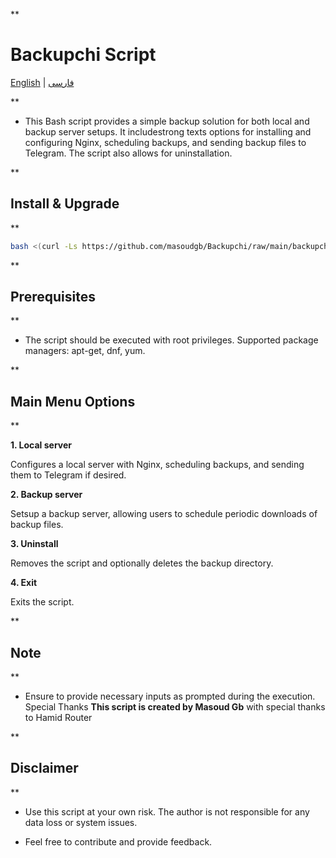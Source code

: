 **

# Backupchi Script

[English](README.md) | [فارسی](README-fa.md)

<!-- The rest of your README content goes here -->

**

- This Bash script provides a simple backup solution for both local and backup server setups. It includestrong texts options for installing and configuring Nginx, scheduling backups, and sending backup files to Telegram. The script also allows for uninstallation.

**

## Install & Upgrade

**

```bash
bash <(curl -Ls https://github.com/masoudgb/Backupchi/raw/main/backupchi.sh)
```

**

## Prerequisites

**


- The script should be executed with root privileges.
Supported package managers: apt-get, dnf, yum.

**

## Main Menu Options

**

 **1. Local server**

Configures a local server with Nginx, scheduling backups, and sending them to Telegram if desired.

 **2. Backup server**
  
Setsup a backup server, allowing users to schedule periodic downloads of backup files.

**3. Uninstall**
 
Removes the script and optionally deletes the backup directory.

**4. Exit**
 
Exits the script.

**

## Note

**


- Ensure to provide necessary inputs as prompted during the execution.
Special Thanks
**This script is created by Masoud Gb** with special thanks to Hamid Router

**

## Disclaimer

**


- Use this script at your own risk. The author is not responsible for any data loss or system issues.


- Feel free to contribute and provide feedback.
